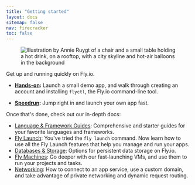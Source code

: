 ```yaml
---
title: "Getting started"
layout: docs
sitemap: false
nav: firecracker
toc: false
---
```


<figure>
  <img src="/static/images/docs-guide.webp" srcset="/static/images/docs-guide@2x.webp 2x" alt="Illustration by Annie Ruygt of a chair and a small table holding a hot drink, on a rooftop, with a city skyline and hot-air balloons in the background">
</figure>

Get up and running quickly on Fly.io.

- **[Hands-on](/docs/hands-on/):** Launch a small demo app, and walk through creating an account and installing `flyctl`, the Fly.io command-line tool.

- **[Speedrun](/docs/speedrun/):** Jump right in and launch your own app fast.

Once that's done, check out our in-depth docs:

* [Language & Framework Guides](/docs/languages-and-frameworks/): Comprehensive and starter guides for your favorite languages and frameworks.
* [Fly Launch](/docs/apps): You've tried the `fly launch` command. Now learn how to use all the Fly Launch features that help you manage and run your apps.
* [Databases & Storage](/docs/database-storage-guides/): Options for persistent data storage on Fly.io.
* [Fly Machines](/docs/machines/): Go deeper with our fast-launching VMs, and use them to run your projects and tasks.
* [Networking](/docs/networking): How to connect to an app service, use a custom domain, and take advantage of private networking and dynamic request routing.
